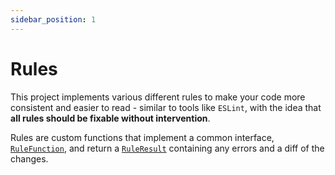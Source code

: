 ```yaml
---
sidebar_position: 1
---
```


# Rules

This project implements various different rules to make your code more consistent and easier to read - similar to tools like `ESLint`, with the idea that **all rules should be fixable without intervention**.

Rules are custom functions that implement a common interface, [`RuleFunction`](../../../src/types/rule-function.ts), and return a [`RuleResult`](../../../src/interfaces/rule-result.ts) containing any errors and a diff of the changes.
